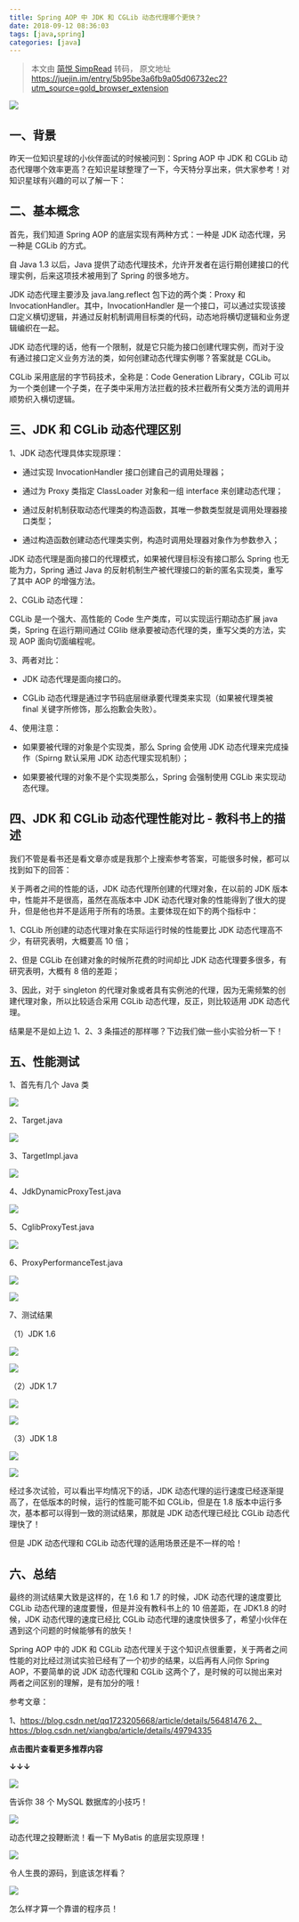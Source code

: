 ```yaml
---
title: Spring AOP 中 JDK 和 CGLib 动态代理哪个更快？
date: 2018-09-12 08:36:03
tags: [java,spring]
categories: [java]
---
```


> 本文由 [简悦 SimpRead](http://ksria.com/simpread/) 转码， 原文地址 https://juejin.im/entry/5b95be3a6fb9a05d06732ec2?utm_source=gold_browser_extension

![](https://user-gold-cdn.xitu.io/2018/9/10/165c0ef2a8f581b4?imageView2/0/w/1280/h/960/format/webp/ignore-error/1)

## **一、背景**

昨天一位知识星球的小伙伴面试的时候被问到：Spring AOP 中 JDK 和 CGLib 动态代理哪个效率更高？在知识星球整理了一下，今天特分享出来，供大家参考！对知识星球有兴趣的可以了解一下：

## **二、基本概念**

首先，我们知道 Spring AOP 的底层实现有两种方式：一种是 JDK 动态代理，另一种是 CGLib 的方式。

自 Java 1.3 以后，Java 提供了动态代理技术，允许开发者在运行期创建接口的代理实例，后来这项技术被用到了 Spring 的很多地方。

JDK 动态代理主要涉及 java.lang.reflect 包下边的两个类：Proxy 和 InvocationHandler。其中，InvocationHandler 是一个接口，可以通过实现该接口定义横切逻辑，并通过反射机制调用目标类的代码，动态地将横切逻辑和业务逻辑编织在一起。

JDK 动态代理的话，他有一个限制，就是它只能为接口创建代理实例，而对于没有通过接口定义业务方法的类，如何创建动态代理实例哪？答案就是 CGLib。

CGLib 采用底层的字节码技术，全称是：Code Generation Library，CGLib 可以为一个类创建一个子类，在子类中采用方法拦截的技术拦截所有父类方法的调用并顺势织入横切逻辑。

## **三、JDK 和 CGLib 动态代理区别**

1、JDK 动态代理具体实现原理：

*   通过实现 InvocationHandler 接口创建自己的调用处理器；

*   通过为 Proxy 类指定 ClassLoader 对象和一组 interface 来创建动态代理；

*   通过反射机制获取动态代理类的构造函数，其唯一参数类型就是调用处理器接口类型；

*   通过构造函数创建动态代理类实例，构造时调用处理器对象作为参数参入；

JDK 动态代理是面向接口的代理模式，如果被代理目标没有接口那么 Spring 也无能为力，Spring 通过 Java 的反射机制生产被代理接口的新的匿名实现类，重写了其中 AOP 的增强方法。

2、CGLib 动态代理：

CGLib 是一个强大、高性能的 Code 生产类库，可以实现运行期动态扩展 java 类，Spring 在运行期间通过 CGlib 继承要被动态代理的类，重写父类的方法，实现 AOP 面向切面编程呢。

3、两者对比：

*   JDK 动态代理是面向接口的。

*   CGLib 动态代理是通过字节码底层继承要代理类来实现（如果被代理类被 final 关键字所修饰，那么抱歉会失败）。

4、使用注意：

*   如果要被代理的对象是个实现类，那么 Spring 会使用 JDK 动态代理来完成操作（Spirng 默认采用 JDK 动态代理实现机制）；

*   如果要被代理的对象不是个实现类那么，Spring 会强制使用 CGLib 来实现动态代理。

## **四、JDK 和 CGLib 动态代理性能对比 - 教科书上的描述**

我们不管是看书还是看文章亦或是我那个上搜索参考答案，可能很多时候，都可以找到如下的回答：

关于两者之间的性能的话，JDK 动态代理所创建的代理对象，在以前的 JDK 版本中，性能并不是很高，虽然在高版本中 JDK 动态代理对象的性能得到了很大的提升，但是他也并不是适用于所有的场景。主要体现在如下的两个指标中：

1、CGLib 所创建的动态代理对象在实际运行时候的性能要比 JDK 动态代理高不少，有研究表明，大概要高 10 倍；

2、但是 CGLib 在创建对象的时候所花费的时间却比 JDK 动态代理要多很多，有研究表明，大概有 8 倍的差距；

3、因此，对于 singleton 的代理对象或者具有实例池的代理，因为无需频繁的创建代理对象，所以比较适合采用 CGLib 动态代理，反正，则比较适用 JDK 动态代理。

结果是不是如上边 1、2、3 条描述的那样哪？下边我们做一些小实验分析一下！

## **五、性能测试**

1、首先有几个 Java 类

![](https://user-gold-cdn.xitu.io/2018/9/10/165c0ef2a8feb86c?imageView2/0/w/1280/h/960/format/webp/ignore-error/1)

2、Target.java

![](https://user-gold-cdn.xitu.io/2018/9/10/165c0ef2a8ee4a3c?imageView2/0/w/1280/h/960/format/webp/ignore-error/1)

3、TargetImpl.java

![](https://user-gold-cdn.xitu.io/2018/9/10/165c0ef3b8bd1f77?imageView2/0/w/1280/h/960/format/webp/ignore-error/1)

4、JdkDynamicProxyTest.java

![](https://user-gold-cdn.xitu.io/2018/9/10/165c0ef3bc76bc7b?imageView2/0/w/1280/h/960/format/webp/ignore-error/1)

5、CglibProxyTest.java

![](https://user-gold-cdn.xitu.io/2018/9/10/165c0ef3bca9f02e?imageView2/0/w/1280/h/960/format/webp/ignore-error/1)

6、ProxyPerformanceTest.java

![](https://user-gold-cdn.xitu.io/2018/9/10/165c0ef3bfd14966?imageView2/0/w/1280/h/960/format/webp/ignore-error/1)

![](https://user-gold-cdn.xitu.io/2018/9/10/165c1850c5f2e998?imageView2/0/w/1280/h/960/format/webp/ignore-error/1)

7、测试结果

（1）JDK 1.6

![](https://user-gold-cdn.xitu.io/2018/9/10/165c1850c61496a3?imageView2/0/w/1280/h/960/format/webp/ignore-error/1)

![](https://user-gold-cdn.xitu.io/2018/9/10/165c1850c6605fc2?imageView2/0/w/1280/h/960/format/webp/ignore-error/1)

（2）JDK 1.7

![](https://user-gold-cdn.xitu.io/2018/9/10/165c1850c6584b7d?imageView2/0/w/1280/h/960/format/webp/ignore-error/1)

![](https://user-gold-cdn.xitu.io/2018/9/10/165c0ef57928a006?imageView2/0/w/1280/h/960/format/webp/ignore-error/1)

（3）JDK 1.8

![](https://user-gold-cdn.xitu.io/2018/9/10/165c0ef587eaf636?imageView2/0/w/1280/h/960/format/webp/ignore-error/1)

![](https://user-gold-cdn.xitu.io/2018/9/10/165c0ef590951aea?imageView2/0/w/1280/h/960/format/webp/ignore-error/1)

经过多次试验，可以看出平均情况下的话，JDK 动态代理的运行速度已经逐渐提高了，在低版本的时候，运行的性能可能不如 CGLib，但是在 1.8 版本中运行多次，基本都可以得到一致的测试结果，那就是 JDK 动态代理已经比 CGLib 动态代理快了！

但是 JDK 动态代理和 CGLib 动态代理的适用场景还是不一样的哈！

## **六、总结**

最终的测试结果大致是这样的，在 1.6 和 1.7 的时候，JDK 动态代理的速度要比 CGLib 动态代理的速度要慢，但是并没有教科书上的 10 倍差距，在 JDK1.8 的时候，JDK 动态代理的速度已经比 CGLib 动态代理的速度快很多了，希望小伙伴在遇到这个问题的时候能够有的放矢！

Spring AOP 中的 JDK 和 CGLib 动态代理关于这个知识点很重要，关于两者之间性能的对比经过测试实验已经有了一个初步的结果，以后再有人问你 Spring AOP，不要简单的说 JDK 动态代理和 CGLib 这两个了，是时候的可以抛出来对两者之间区别的理解，是有加分的哦！

参考文章：

1、https://blog.csdn.net/qq1723205668/article/details/56481476 2、https://blog.csdn.net/xiangbq/article/details/49794335

<section>

<section>

<section>

<section>

<section>

<section>

**点击图片查看更多推荐内容**

**↓↓↓**

[![](https://user-gold-cdn.xitu.io/2018/9/10/165c0ef59fd5f8ee?imageView2/0/w/1280/h/960/format/webp/ignore-error/1)](https://link.juejin.im?target=http%3A%2F%2Fmp.weixin.qq.com%2Fs%3F__biz%3DMzI1NDQ3MjQxNA%3D%3D%26mid%3D2247486862%26idx%3D1%26sn%3D67d996466338c4a3e1c382dcd3e5723f%26chksm%3De9c5f43fdeb27d29a8dc3979d979ea8e841f592cbd50c7b365548950c3624d79beba46cb7d5c%26scene%3D21%23wechat_redirect)

告诉你 38 个 MySQL 数据库的小技巧！

[![](https://user-gold-cdn.xitu.io/2018/9/10/165c0ef5d81d775d?imageView2/0/w/1280/h/960/format/webp/ignore-error/1)](https://link.juejin.im?target=http%3A%2F%2Fmp.weixin.qq.com%2Fs%3F__biz%3DMzI1NDQ3MjQxNA%3D%3D%26mid%3D2247486856%26idx%3D1%26sn%3Dd430be5d14d159fd36b733c83369d59a%26chksm%3De9c5f439deb27d2f60b69d7f09b240eb43a8b1de2d07f7511e1f1fecdf9d49df1cb7bc6e1ab5%26scene%3D21%23wechat_redirect)

动态代理之投鞭断流！看一下 MyBatis 的底层实现原理！

[![](https://user-gold-cdn.xitu.io/2018/9/10/165c0ef5d96f602c?imageView2/0/w/1280/h/960/format/webp/ignore-error/1)](https://link.juejin.im?target=http%3A%2F%2Fmp.weixin.qq.com%2Fs%3F__biz%3DMzI1NDQ3MjQxNA%3D%3D%26mid%3D2247486823%26idx%3D1%26sn%3Dce4e1ecdd72f34dddd3ae15b2b03d9dc%26chksm%3De9c5f4d6deb27dc02da35033172a1972c184927e67d8ca24224e3b47ce8a9cec542e0a0b21d9%26scene%3D21%23wechat_redirect)

令人生畏的源码，到底该怎样看？

[![](https://user-gold-cdn.xitu.io/2018/9/10/165c0ef5db4bcf50?imageView2/0/w/1280/h/960/format/webp/ignore-error/1)](https://link.juejin.im?target=http%3A%2F%2Fmp.weixin.qq.com%2Fs%3F__biz%3DMzI1NDQ3MjQxNA%3D%3D%26mid%3D2247486817%26idx%3D1%26sn%3D35a80c6b4289ab6897d090a246ea21d9%26chksm%3De9c5f4d0deb27dc6e818bd14a71ce1aab06c47b4299b348c022b35b6a55ae91ce910f0ee2643%26scene%3D21%23wechat_redirect)

怎么样才算一个靠谱的程序员！

</section>

</section>

</section>

</section>

</section>

</section>
